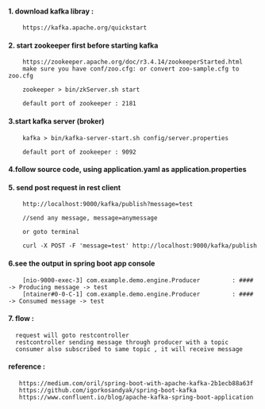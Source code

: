 #### 1. download kafka libray : 

        https://kafka.apache.org/quickstart

#### 2. start zookeeper first before starting kafka

        https://zookeeper.apache.org/doc/r3.4.14/zookeeperStarted.html
        make sure you have conf/zoo.cfg: or convert zoo-sample.cfg to zoo.cfg
        
        zookeeper > bin/zkServer.sh start

        default port of zookeeper : 2181

#### 3.start kafka server (broker)

        kafka > bin/kafka-server-start.sh config/server.properties
        
        default port of zookeeper : 9092


#### 4.follow source code, using application.yaml as application.properties


#### 5. send post request in rest client

        http://localhost:9000/kafka/publish?message=test
        
        //send any message, message=anymessage
        
        or goto terminal 
        
        curl -X POST -F 'message=test' http://localhost:9000/kafka/publish
        
        
#### 6.see the output in spring boot app console

        [nio-9000-exec-3] com.example.demo.engine.Producer         : #### -> Producing message -> test
        [ntainer#0-0-C-1] com.example.demo.engine.Producer         : #### -> Consumed message -> test
        
#### 7. flow : 

      request will goto restcontroller 
      restcontroller sending message through producer with a topic
      consumer also subscribed to same topic , it will receive message 
      
      
#### reference : 

       https://medium.com/oril/spring-boot-with-apache-kafka-2b1ecb88a63f
       https://github.com/igorkosandyak/spring-boot-kafka
       https://www.confluent.io/blog/apache-kafka-spring-boot-application
